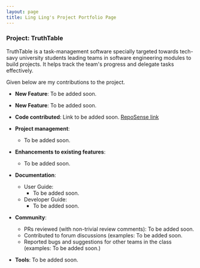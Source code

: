 ```yaml
---
layout: page
title: Ling Ling's Project Portfolio Page
---
```


### Project: TruthTable

TruthTable is a task-management software specially targeted towards tech-savy university students leading
teams in software engineering modules to build projects. It helps track the team's progress and delegate tasks
effectively.

Given below are my contributions to the project.

* **New Feature**: To be added soon.

* **New Feature**: To be added soon.

* **Code contributed**: Link to be added soon. [RepoSense link]()

* **Project management**:
    * To be added soon.

* **Enhancements to existing features**:
    * To be added soon.

* **Documentation**:
    * User Guide:
        * To be added soon.
    * Developer Guide:
        * To be added soon.

* **Community**:
    * PRs reviewed (with non-trivial review comments): To be added soon.
    * Contributed to forum discussions (examples: To be added soon.
    * Reported bugs and suggestions for other teams in the class (examples: To be added soon.)

* **Tools**:
  To be added soon.
